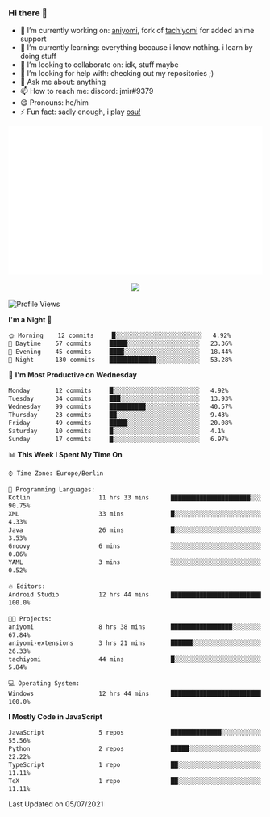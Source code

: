 ### Hi there 👋



<!--
**jmir1/jmir1** is a ✨ _special_ ✨ repository because its `README.md` (this file) appears on your GitHub profile.

Here are some ideas to get you started:
-->
- 🔭 I’m currently working on: [aniyomi](https://github.com/jmir1/aniyomi), fork of [tachiyomi](https://github.com/tachiyomiorg/tachiyomi) for added anime support
- 🌱 I’m currently learning: everything because i know nothing. i learn by doing stuff
- 👯 I’m looking to collaborate on: idk, stuff maybe
- 🤔 I’m looking for help with: checking out my repositories ;)
- 💬 Ask me about: anything
- 📫 How to reach me: discord: jmir#9379
- 😄 Pronouns: he/him
- ⚡ Fun fact: sadly enough, i play [osu!](https://osu.ppy.sh/users/18018426)  
<div>
	<p align="center">
		<a href="https://github.com/jmir1?tab=repositories" target="_blank" rel="noopener"><img src="https://github.com/jmir1/github-stats/blob/master/generated/overview.svg"></a>
	</p>
	<p align="center">
		<a href="https://github.com/search?o=desc&q=author%3Ajmir1&s=committer-date&type=Commits" target="_blank" rel="noopener"><img src="https://github-readme-streak-stats.herokuapp.com/?user=jmir1"></a>
	</p>
</div>

<!--START_SECTION:waka-->
![Profile Views](http://img.shields.io/badge/Profile%20Views-11-blue)

**I'm a Night 🦉** 

```text
🌞 Morning    12 commits     █░░░░░░░░░░░░░░░░░░░░░░░░   4.92% 
🌆 Daytime    57 commits     █████░░░░░░░░░░░░░░░░░░░░   23.36% 
🌃 Evening    45 commits     ████░░░░░░░░░░░░░░░░░░░░░   18.44% 
🌙 Night      130 commits    █████████████░░░░░░░░░░░░   53.28%

```
📅 **I'm Most Productive on Wednesday** 

```text
Monday       12 commits     █░░░░░░░░░░░░░░░░░░░░░░░░   4.92% 
Tuesday      34 commits     ███░░░░░░░░░░░░░░░░░░░░░░   13.93% 
Wednesday    99 commits     ██████████░░░░░░░░░░░░░░░   40.57% 
Thursday     23 commits     ██░░░░░░░░░░░░░░░░░░░░░░░   9.43% 
Friday       49 commits     █████░░░░░░░░░░░░░░░░░░░░   20.08% 
Saturday     10 commits     █░░░░░░░░░░░░░░░░░░░░░░░░   4.1% 
Sunday       17 commits     █░░░░░░░░░░░░░░░░░░░░░░░░   6.97%

```


📊 **This Week I Spent My Time On** 

```text
⌚︎ Time Zone: Europe/Berlin

💬 Programming Languages: 
Kotlin                   11 hrs 33 mins      ██████████████████████░░░   90.75% 
XML                      33 mins             █░░░░░░░░░░░░░░░░░░░░░░░░   4.33% 
Java                     26 mins             █░░░░░░░░░░░░░░░░░░░░░░░░   3.53% 
Groovy                   6 mins              ░░░░░░░░░░░░░░░░░░░░░░░░░   0.86% 
YAML                     3 mins              ░░░░░░░░░░░░░░░░░░░░░░░░░   0.52%

🔥 Editors: 
Android Studio           12 hrs 44 mins      █████████████████████████   100.0%

🐱‍💻 Projects: 
aniyomi                  8 hrs 38 mins       █████████████████░░░░░░░░   67.84% 
aniyomi-extensions       3 hrs 21 mins       ██████░░░░░░░░░░░░░░░░░░░   26.33% 
tachiyomi                44 mins             █░░░░░░░░░░░░░░░░░░░░░░░░   5.84%

💻 Operating System: 
Windows                  12 hrs 44 mins      █████████████████████████   100.0%

```

**I Mostly Code in JavaScript** 

```text
JavaScript               5 repos             ██████████████░░░░░░░░░░░   55.56% 
Python                   2 repos             █████░░░░░░░░░░░░░░░░░░░░   22.22% 
TypeScript               1 repo              ██░░░░░░░░░░░░░░░░░░░░░░░   11.11% 
TeX                      1 repo              ██░░░░░░░░░░░░░░░░░░░░░░░   11.11%

```



 Last Updated on 05/07/2021
<!--END_SECTION:waka-->
